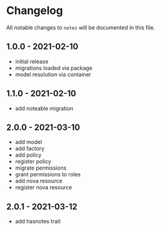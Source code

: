 # Changelog

All notable changes to `notes` will be documented in this file.

## 1.0.0 - 2021-02-10

- initial release
- migrations loaded via package
- model resolution via container

## 1.1.0 - 2021-02-10

- add noteable migration

## 2.0.0 - 2021-03-10

- add model
- add factory
- add policy
- register policy
- migrate permissions
- grant permissions to roles
- add nova resource
- register nova resource

## 2.0.1 - 2021-03-12

- add hasnotes trait
